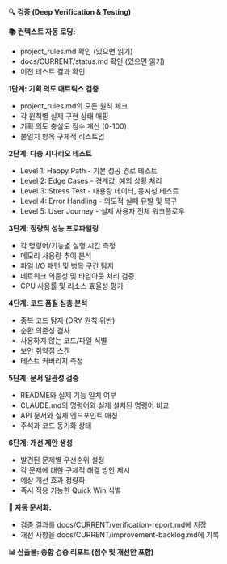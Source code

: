 🔍 **검증 (Deep Verification & Testing)**

**📚 컨텍스트 자동 로딩:**
- project_rules.md 확인 (있으면 읽기)
- docs/CURRENT/status.md 확인 (있으면 읽기)
- 이전 테스트 결과 확인

**1단계: 기획 의도 매트릭스 검증**
- project_rules.md의 모든 원칙 체크
- 각 원칙별 실제 구현 상태 매핑
- 기획 의도 충실도 점수 계산 (0-100)
- 불일치 항목 구체적 리스트업

**2단계: 다층 시나리오 테스트**
- Level 1: Happy Path - 기본 성공 경로 테스트
- Level 2: Edge Cases - 경계값, 예외 상황 처리
- Level 3: Stress Test - 대용량 데이터, 동시성 테스트
- Level 4: Error Handling - 의도적 실패 유발 및 복구
- Level 5: User Journey - 실제 사용자 전체 워크플로우

**3단계: 정량적 성능 프로파일링**
- 각 명령어/기능별 실행 시간 측정
- 메모리 사용량 추이 분석
- 파일 I/O 패턴 및 병목 구간 탐지
- 네트워크 의존성 및 타임아웃 처리 검증
- CPU 사용률 및 리소스 효율성 평가

**4단계: 코드 품질 심층 분석**
- 중복 코드 탐지 (DRY 원칙 위반)
- 순환 의존성 검사
- 사용하지 않는 코드/파일 식별
- 보안 취약점 스캔
- 테스트 커버리지 측정

**5단계: 문서 일관성 검증**
- README와 실제 기능 일치 여부
- CLAUDE.md의 명령어와 실제 설치된 명령어 비교
- API 문서와 실제 엔드포인트 매칭
- 주석과 코드 동기화 상태

**6단계: 개선 제안 생성**
- 발견된 문제별 우선순위 설정
- 각 문제에 대한 구체적 해결 방안 제시
- 예상 개선 효과 정량화
- 즉시 적용 가능한 Quick Win 식별

**💾 자동 문서화:**
- 검증 결과를 docs/CURRENT/verification-report.md에 저장
- 개선 사항을 docs/CURRENT/improvement-backlog.md에 기록

**📊 산출물: 종합 검증 리포트 (점수 및 개선안 포함)**